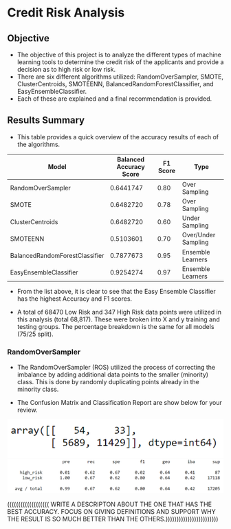 # Credit Risk Analysis

## Objective
* The objective of this project is to analyze the different types of machine learning tools to determine the credit risk of the applicants and provide a decision as to high risk or low risk.
* There are six different algorithms utilized: RandomOverSampler, SMOTE, ClusterCentroids, SMOTEENN, BalancedRandomForestClassifier, and EasyEnsembleClassifier.
* Each of these are explained and a final recommendation is provided. 

## Results Summary
* This table provides a quick overview of the accuracy results of each of the algorithms.

| Model                          | Balanced Accuracy Score   | F1 Score   | Type                | 
| -----------                    | -------------------       | --------   | ---------------     | 
| RandomOverSampler              | 0.6441747                 | 0.80       | Over Sampling       |
| SMOTE                          | 0.6482720                 | 0.78       | Over Sampling       |  
| ClusterCentroids               | 0.6482720                 | 0.60       | Under Sampling      |
| SMOTEENN                       | 0.5103601                 | 0.70       | Over/Under Sampling |
| BalancedRandomForestClassifier | 0.7877673                 | 0.95       | Ensemble Learners   |
| EasyEnsembleClassifier         | 0.9254274                 | 0.97       | Ensemble Learners   |

* From the list above, it is clear to see that the Easy Ensemble Classifier has the highest Accuracy and F1 scores.

* A total of 68470 Low Risk and 347 High Risk data points were utilized in this analysis (total 68,817). These were broken into X and y training and testing groups. The percentage breakdown is the same for all models (75/25 split). 

### RandomOverSampler

* The RandomOverSampler (ROS) utilized the process of correcting the imbalance by adding additional data points to the smaller (minority) class. This is done by randomly duplicating points already in the minority class.

* The Confusion Matrix and Classification Report are show below for your review.

![Confusion Matrix ROS](https://github.com/summerstime/Credit_Risk_Analysis/blob/main/images/ROSconfusionMatrix.png)
![Classification Report ROS](https://github.com/summerstime/Credit_Risk_Analysis/blob/main/images/ROSclassReport.png)

(((((((((((((((((((  WRITE A DESCRIPTON ABOUT THE ONE THAT HAS THE BEST ACCURACY. FOCUS ON GIVING DEFINITIONS AND SUPPORT WHY THE
RESULT IS SO MUCH BETTER THAN THE OTHERS.))))))))))))))))))))))))